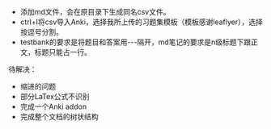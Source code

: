 - 添加md文件，会在原目录下生成同名csv文件。
- ctrl+I将csv导入Anki，选择我所上传的习题集模板（模板感谢leaflyer），选择按逗号分割。
- testbank的要求是将题目和答案用---隔开，md笔记的要求是n级标题下跟正文，标题只能占一行。

待解决：
- 缩进的问题
- 部分LaTex公式不识别
- 完成一个Anki addon
- 完成整个文档的树状结构
